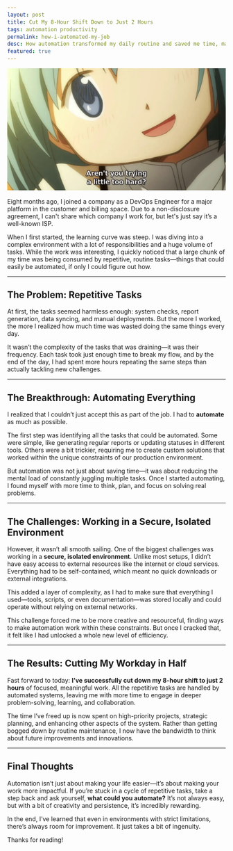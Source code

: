 ```yaml
---
layout: post
title: Cut My 8-Hour Shift Down to Just 2 Hours
tags: automation productivity
permalink: how-i-automated-my-job
desc: How automation transformed my daily routine and saved me time, making my work more impactful and enjoyable.
featured: true
---
```

![Selamat Pagi](/assets/img/481c05c7690691d91d914993db586754e01036d7ed386a0a021a30c7038f455f.webp)

Eight months ago, I joined a company as a DevOps Engineer for a major platform in the customer and billing space. Due to a non-disclosure agreement, I can't share which company I work for, but let's just say it’s a well-known ISP.

When I first started, the learning curve was steep. I was diving into a complex environment with a lot of responsibilities and a huge volume of tasks. While the work was interesting, I quickly noticed that a large chunk of my time was being consumed by repetitive, routine tasks—things that could easily be automated, if only I could figure out how.

---

## The Problem: Repetitive Tasks

At first, the tasks seemed harmless enough: system checks, report generation, data syncing, and manual deployments. But the more I worked, the more I realized how much time was wasted doing the same things every day.

It wasn’t the complexity of the tasks that was draining—it was their frequency. Each task took just enough time to break my flow, and by the end of the day, I had spent more hours repeating the same steps than actually tackling new challenges.

---

## The Breakthrough: Automating Everything

I realized that I couldn’t just accept this as part of the job. I had to **automate** as much as possible.

The first step was identifying all the tasks that could be automated. Some were simple, like generating regular reports or updating statuses in different tools. Others were a bit trickier, requiring me to create custom solutions that worked within the unique constraints of our production environment.

But automation was not just about saving time—it was about reducing the mental load of constantly juggling multiple tasks. Once I started automating, I found myself with more time to think, plan, and focus on solving real problems.

---

## The Challenges: Working in a Secure, Isolated Environment

However, it wasn’t all smooth sailing. One of the biggest challenges was working in a **secure, isolated environment**. Unlike most setups, I didn’t have easy access to external resources like the internet or cloud services. Everything had to be self-contained, which meant no quick downloads or external integrations.

This added a layer of complexity, as I had to make sure that everything I used—tools, scripts, or even documentation—was stored locally and could operate without relying on external networks.

This challenge forced me to be more creative and resourceful, finding ways to make automation work within these constraints. But once I cracked that, it felt like I had unlocked a whole new level of efficiency.

---

## The Results: Cutting My Workday in Half

Fast forward to today: **I’ve successfully cut down my 8-hour shift to just 2 hours** of focused, meaningful work. All the repetitive tasks are handled by automated systems, leaving me with more time to engage in deeper problem-solving, learning, and collaboration.

The time I’ve freed up is now spent on high-priority projects, strategic planning, and enhancing other aspects of the system. Rather than getting bogged down by routine maintenance, I now have the bandwidth to think about future improvements and innovations.

---

## Final Thoughts

Automation isn’t just about making your life easier—it’s about making your work more impactful. If you’re stuck in a cycle of repetitive tasks, take a step back and ask yourself, **what could you automate?** It’s not always easy, but with a bit of creativity and persistence, it’s incredibly rewarding.

In the end, I’ve learned that even in environments with strict limitations, there’s always room for improvement. It just takes a bit of ingenuity.

Thanks for reading!
